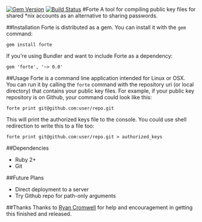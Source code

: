 [![Gem Version](https://badge.fury.io/rb/forte.png)](http://badge.fury.io/rb/forte)
[![Build Status](https://travis-ci.org/yock/forte.png?branch=master)](https://travis-ci.org/yock/forte)
#Forte
A tool for compiling public key files for shared *nix accounts as an alternative to sharing passwords.

##Installation
Forte is distributed as a gem. You can install it with the `gem` command:

    gem install forte

If you're using Bundler and want to include Forte as a dependency:

    gem 'forte', '~> 0.0'
##Usage
Forte is a command line application intended for Linux or OSX. You can run it by
calling the `forte` command with the repository uri (or local directory) that
contains your public key files. For example, if your public key repository is on
Github, your command could look like this:

    forte print git@github.com:user/repo.git

This will print the authorized keys file to the console. You could use shell
redirection to write this to a file too:

    forte print git@github.com:user/repo.git > authorized_keys

##Dependencies
* Ruby 2+
* Git

##Future Plans
* Direct deployment to a server
* Try Github repo for path-only arguments

##Thanks
Thanks to [Ryan Cromwell]("https://github.com/cromwellryan") for help and encouragement in getting this finished and released.
